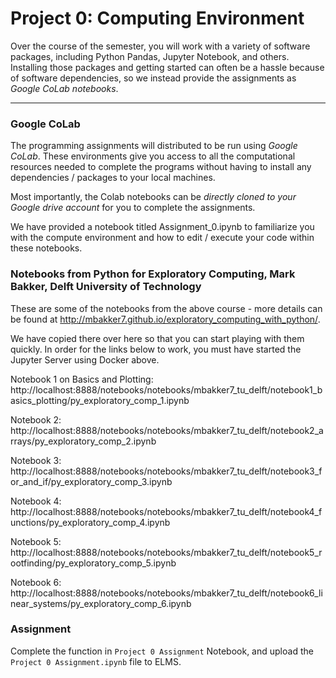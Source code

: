 # Project 0: Computing Environment

Over the course of the semester, you will work with a variety of software packages, including Python Pandas, Jupyter Notebook, and others. Installing those packages and getting started can often be a hassle because of software dependencies, so we instead provide the assignments as *Google CoLab notebooks*.

---

### Google CoLab

The programming assignments will distributed to be run using *Google CoLab*. These environments give you access to all the computational resources needed to complete the programs without having to install any dependencies / packages to your local machines.

Most importantly, the Colab notebooks can be *directly cloned to your Google drive account* for you to complete the assignments.

We have provided a notebook titled Assignment_0.ipynb to familiarize you with the compute environment and how to edit / execute your code within these notebooks.


### Notebooks from Python for Exploratory Computing, Mark Bakker, Delft University of Technology

These are some of the notebooks from the above course - more details can be found at http://mbakker7.github.io/exploratory_computing_with_python/. 

We have copied there over here so that you can start playing with them quickly. In order for the links below to work, you must have started the Jupyter Server using Docker above.

Notebook 1 on Basics and Plotting: http://localhost:8888/notebooks/notebooks/mbakker7_tu_delft/notebook1_basics_plotting/py_exploratory_comp_1.ipynb

Notebook 2: http://localhost:8888/notebooks/notebooks/mbakker7_tu_delft/notebook2_arrays/py_exploratory_comp_2.ipynb

Notebook 3: http://localhost:8888/notebooks/notebooks/mbakker7_tu_delft/notebook3_for_and_if/py_exploratory_comp_3.ipynb

Notebook 4: http://localhost:8888/notebooks/notebooks/mbakker7_tu_delft/notebook4_functions/py_exploratory_comp_4.ipynb

Notebook 5: http://localhost:8888/notebooks/notebooks/mbakker7_tu_delft/notebook5_rootfinding/py_exploratory_comp_5.ipynb

Notebook 6: http://localhost:8888/notebooks/notebooks/mbakker7_tu_delft/notebook6_linear_systems/py_exploratory_comp_6.ipynb

### Assignment 

Complete the function in `Project 0 Assignment` Notebook, and upload the `Project 0 Assignment.ipynb` file to ELMS.



